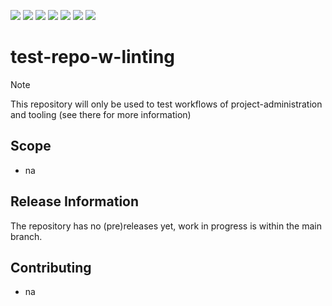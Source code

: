 <a href="https://github.com/camaraproject/test-repo-w-linting/commits/" title="Last Commit"><img src="https://img.shields.io/github/last-commit/camaraproject/test-repo-w-linting?style=plastic"></a>
<a href="https://github.com/camaraproject/test-repo-w-linting/issues" title="Open Issues"><img src="https://img.shields.io/github/issues/camaraproject/test-repo-w-linting?style=plastic"></a>
<a href="https://github.com/camaraproject/test-repo-w-linting/pulls" title="Open Pull Requests"><img src="https://img.shields.io/github/issues-pr/camaraproject/test-repo-w-linting?style=plastic"></a>
<a href="https://github.com/camaraproject/test-repo-w-linting/graphs/contributors" title="Contributors"><img src="https://img.shields.io/github/contributors/camaraproject/test-repo-w-linting?style=plastic"></a>
<a href="https://github.com/camaraproject/test-repo-w-linting" title="Repo Size"><img src="https://img.shields.io/github/repo-size/camaraproject/test-repo-w-linting?style=plastic"></a>
<a href="https://github.com/camaraproject/test-repo-w-linting/blob/main/LICENSE" title="License"><img src="https://img.shields.io/badge/License-Apache%202.0-green.svg?style=plastic"></a>
<a href="https://github.com/camaraproject/test-repo-w-linting/releases/latest" title="Latest Release"><img src="https://img.shields.io/github/release/camaraproject/test-repo-w-linting?style=plastic"></a>

# test-repo-w-linting

> [!NOTE]
> This repository will only be used to test workflows of project-administration and tooling (see there for more information)

## Scope

* na

## Release Information

The repository has no (pre)releases yet, work in progress is within the main branch.
<!-- Optional: an explicit listing of the latest (pre-)release with additional information, e.g. links to the API definitions -->
<!-- In addition use/uncomment one or multiple the following alternative options when becoming applicable -->
<!-- Pre-releases of this sub project are available in https://github.com/camaraproject/test-repo-w-linting/releases -->
<!-- The latest public release is available here: https://github.com/camaraproject/test-repo-w-linting/releases/latest -->
<!-- For changes see [CHANGELOG.md](https://github.com/camaraproject/test-repo-w-linting/blob/main/CHANGELOG.md) -->

## Contributing

* na

